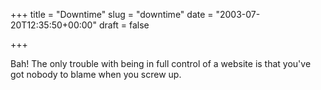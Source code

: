 +++
title = "Downtime"
slug = "downtime"
date = "2003-07-20T12:35:50+00:00"
draft = false

+++

Bah! The only trouble with being in full control of a website is that you've got nobody to blame when you screw up.

